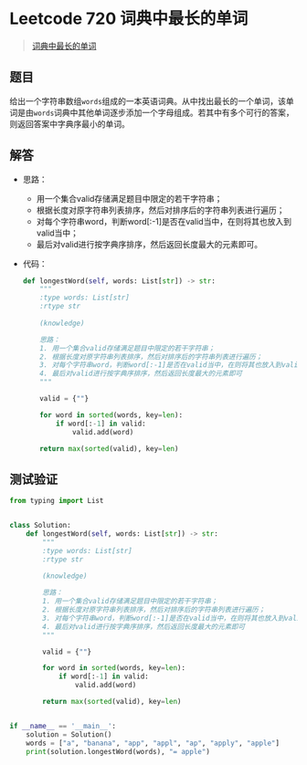 # Leetcode 720 词典中最长的单词

> [词典中最长的单词](https://leetcode-cn.com/problems/longest-word-in-dictionary/)

## 题目

给出一个字符串数组`words`组成的一本英语词典。从中找出最长的一个单词，该单词是由`words`词典中其他单词逐步添加一个字母组成。若其中有多个可行的答案，则返回答案中字典序最小的单词。

## 解答

- 思路：

  - 用一个集合valid存储满足题目中限定的若干字符串；
  - 根据长度对原字符串列表排序，然后对排序后的字符串列表进行遍历；
  - 对每个字符串word，判断word[:-1]是否在valid当中，在则将其也放入到valid当中；
  - 最后对valid进行按字典序排序，然后返回长度最大的元素即可。

- 代码：

  ```python
  def longestWord(self, words: List[str]) -> str:
      """
      :type words: List[str]
      :rtype str
      
      (knowledge)
  
      思路：  
      1. 用一个集合valid存储满足题目中限定的若干字符串；
      2. 根据长度对原字符串列表排序，然后对排序后的字符串列表进行遍历；
      3. 对每个字符串word，判断word[:-1]是否在valid当中，在则将其也放入到valid当中
      4. 最后对valid进行按字典序排序，然后返回长度最大的元素即可
      """
  
      valid = {""}
  
      for word in sorted(words, key=len):
          if word[:-1] in valid:
              valid.add(word)
  
      return max(sorted(valid), key=len)
  ```

## 测试验证

```python
from typing import List


class Solution:
    def longestWord(self, words: List[str]) -> str:
        """
        :type words: List[str]
        :rtype str
        
        (knowledge)

        思路：  
        1. 用一个集合valid存储满足题目中限定的若干字符串；
        2. 根据长度对原字符串列表排序，然后对排序后的字符串列表进行遍历；
        3. 对每个字符串word，判断word[:-1]是否在valid当中，在则将其也放入到valid当中
        4. 最后对valid进行按字典序排序，然后返回长度最大的元素即可
        """

        valid = {""}

        for word in sorted(words, key=len):
            if word[:-1] in valid:
                valid.add(word)

        return max(sorted(valid), key=len)


if __name__ == '__main__':
    solution = Solution()
    words = ["a", "banana", "app", "appl", "ap", "apply", "apple"]
    print(solution.longestWord(words), "= apple")
```